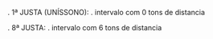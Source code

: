 . 1ª JUSTA (UNÍSSONO):
    . intervalo com 0 tons de distancia

. 8ª JUSTA:
    . intervalo com 6 tons de distancia 